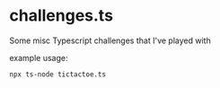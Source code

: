 # challenges.ts

Some misc Typescript challenges that I've played with

example usage:

```sh
npx ts-node tictactoe.ts
```
